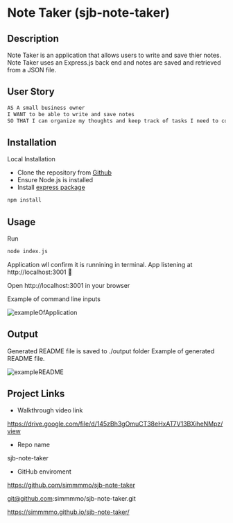 # Note Taker (sjb-note-taker)

##  Description
Note Taker is an application that allows users to write and save thier notes. Note Taker uses an Express.js back end and notes are saved and retrieved from a JSON file. 

## User Story

```md
AS A small business owner
I WANT to be able to write and save notes
SO THAT I can organize my thoughts and keep track of tasks I need to complete
```

## Installation 

Local Installation
* Clone the repository from [Github](git@github.com:simmmmo/sjb-note-taker.git)
* Ensure Node.js is installed
* Install [express package](https://www.npmjs.com/package/express)
```bash
npm install
```

## Usage 
Run 
```bash
node index.js
```

Application wll confirm it is runnining in terminal. 
App listening at http://localhost:3001 🚀

Open http://localhost:3001 in your browser


Example of command line inputs

![exampleOfApplication](./screenshots/command-example.png)


## Output 
Generated README file is saved to ./output folder
Example of generated README file. 

![exampleREADME](./screenshots/simmmmo_sjb-README-Generator.gif)


## Project Links
* Walkthrough video link

https://drive.google.com/file/d/145zBh3gOmuCT38eHxAT7V13BXiheNMpz/view

* Repo name

sjb-note-taker 

* GitHub enviroment

https://github.com/simmmmo/sjb-note-taker

git@github.com:simmmmo/sjb-note-taker.git

https://simmmmo.github.io/sjb-note-taker/

